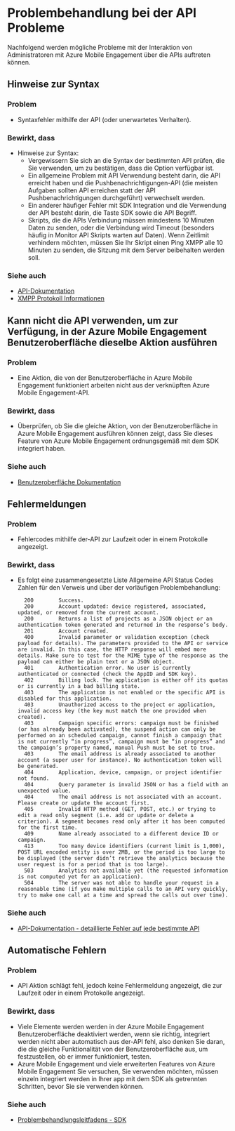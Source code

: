 <properties 
   pageTitle="Azure mobilen Engagement Problembehandlungsleitfadens - APIs" 
   description="Behandeln von Führungslinien für Azure mobilen Engagement - APIs" 
   services="mobile-engagement" 
   documentationCenter="" 
   authors="piyushjo" 
   manager="erikre" 
   editor=""/>

<tags
   ms.service="mobile-engagement"
   ms.devlang="na"
   ms.topic="article"
   ms.tgt_pltfrm="mobile-multiple"
   ms.workload="mobile" 
   ms.date="10/04/2016"
   ms.author="piyushjo"/>

# <a name="troubleshooting-guide-for-api-issues"></a>Problembehandlung bei der API Probleme

Nachfolgend werden mögliche Probleme mit der Interaktion von Administratoren mit Azure Mobile Engagement über die APIs auftreten können.

## <a name="syntax-issues"></a>Hinweise zur Syntax

### <a name="issue"></a>Problem
- Syntaxfehler mithilfe der API (oder unerwartetes Verhalten).

### <a name="causes"></a>Bewirkt, dass

- Hinweise zur Syntax:
    - Vergewissern Sie sich an die Syntax der bestimmten API prüfen, die Sie verwenden, um zu bestätigen, dass die Option verfügbar ist.
    - Ein allgemeine Problem mit API Verwendung besteht darin, die API erreicht haben und die Pushbenachrichtigungen-API (die meisten Aufgaben sollten API erreichen statt der API Pushbenachrichtigungen durchgeführt) verwechselt werden. 
    - Ein anderer häufiger Fehler mit SDK Integration und die Verwendung der API besteht darin, die Taste SDK sowie die API Begriff.
    - Skripts, die die APIs Verbindung müssen mindestens 10 Minuten Daten zu senden, oder die Verbindung wird Timeout (besonders häufig in Monitor API Skripts warten auf Daten). Wenn Zeitlimit verhindern möchten, müssen Sie Ihr Skript einen Ping XMPP alle 10 Minuten zu senden, die Sitzung mit dem Server beibehalten werden soll.

### <a name="see-also"></a>Siehe auch
 
- [API-Dokumentation][Link 4]
- [XMPP Protokoll Informationen]( http://xmpp.org/extensions/xep-0199.html)
 
## <a name="unable-to-use-the-api-to-perform-the-same-action-available-in-the-azure-mobile-engagement-ui"></a>Kann nicht die API verwenden, um zur Verfügung, in der Azure Mobile Engagement Benutzeroberfläche dieselbe Aktion ausführen

### <a name="issue"></a>Problem
- Eine Aktion, die von der Benutzeroberfläche in Azure Mobile Engagement funktioniert arbeiten nicht aus der verknüpften Azure Mobile Engagement-API.

### <a name="causes"></a>Bewirkt, dass

- Überprüfen, ob Sie die gleiche Aktion, von der Benutzeroberfläche in Azure Mobile Engagement ausführen können zeigt, dass Sie dieses Feature von Azure Mobile Engagement ordnungsgemäß mit dem SDK integriert haben.

### <a name="see-also"></a>Siehe auch
 
- [Benutzeroberfläche Dokumentation][Link 1]
 
## <a name="error-messages"></a>Fehlermeldungen

### <a name="issue"></a>Problem
- Fehlercodes mithilfe der-API zur Laufzeit oder in einem Protokolle angezeigt.

### <a name="causes"></a>Bewirkt, dass

- Es folgt eine zusammengesetzte Liste Allgemeine API Status Codes Zahlen für den Verweis und über der vorläufigen Problembehandlung:

        200        Success.
        200        Account updated: device registered, associated, updated, or removed from the current account.
        200        Returns a list of projects as a JSON object or an authentication token generated and returned in the response’s body.
        201        Account created.
        400        Invalid parameter or validation exception (check payload for details). The parameters provided to the API or service are invalid. In this case, the HTTP response will embed more details. Make sure to test for the MIME type of the response as the payload can either be plain text or a JSON object.
        401        Authentication error. No user is currently authenticated or connected (check the AppID and SDK key).
        402        Billing lock. The application is either off its quotas or is currently in a bad billing state.
        403        The application is not enabled or the specific API is disabled for this application.
        403        Unauthorized access to the project or application, invalid access key (the key must match the one provided when created).
        403        Campaign specific errors: campaign must be finished (or has already been activated), the suspend action can only be performed on an scheduled campaign, cannot finish a campaign that is not currently “in progress”, campaign must be “in progress” and the campaign’s property named, manual Push must be set to true.
        403        The email address is already associated to another account (a super user for instance). No authentication token will be generated.
        404        Application, device, campaign, or project identifier not found.
        404        Query parameter is invalid JSON or has a field with an unexpected value.
        404        The email address is not associated with an account. Please create or update the account first.
        405        Invalid HTTP method (GET, POST, etc.) or trying to edit a read only segment (i.e. add or update or delete a criterion). A segment becomes read only after it has been computed for the first time.
        409        Name already associated to a different device ID or campaign.
        413        Too many device identifiers (current limit is 1,000), POST URL encoded entity is over 2MB, or the period is too large to be displayed (the server didn’t retrieve the analytics because the user request is for a period that is too large).
        503        Analytics not available yet (the requested information is not computed yet for an application).
        504        The server was not able to handle your request in a reasonable time (if you make multiple calls to an API very quickly, try to make one call at a time and spread the calls out over time).

### <a name="see-also"></a>Siehe auch

- [API-Dokumentation - detaillierte Fehler auf jede bestimmte API][Link 4]
 
## <a name="silent-failures"></a>Automatische Fehlern

### <a name="issue"></a>Problem
- API Aktion schlägt fehl, jedoch keine Fehlermeldung angezeigt, die zur Laufzeit oder in einem Protokolle angezeigt.

### <a name="causes"></a>Bewirkt, dass

- Viele Elemente werden werden in der Azure Mobile Engagement Benutzeroberfläche deaktiviert werden, wenn sie richtig, integriert werden nicht aber automatisch aus der-API fehl, also denken Sie daran, die die gleiche Funktionalität von der Benutzeroberfläche aus, um festzustellen, ob er immer funktioniert, testen.
- Azure Mobile Engagement und viele erweiterten Features von Azure Mobile Engagement Sie versuchen, Sie verwenden möchten, müssen einzeln integriert werden in Ihrer app mit dem SDK als getrennten Schritten, bevor Sie sie verwenden können.

### <a name="see-also"></a>Siehe auch

- [Problembehandlungsleitfadens - SDK][Link 25]
 
<!--Link references-->
[Link 1]: mobile-engagement-user-interface-home.md
[Link 2]: mobile-engagement-troubleshooting-guide.md
[Link 3]: mobile-engagement-how-tos.md
[Link 4]: http://go.microsoft.com/fwlink/?LinkID=525553
[Link 5]: http://go.microsoft.com/fwlink/?LinkID=525554
[Link 6]: http://go.microsoft.com/fwlink/?LinkId=525555
[Link 7]: https://account.windowsazure.com/PreviewFeatures
[Link 8]: https://social.msdn.microsoft.com/Forums/azure/en-US/home?forum=azuremobileengagement
[Link 9]: http://azure.microsoft.com/en-us/services/mobile-engagement/
[Link 10]: http://azure.microsoft.com/en-us/documentation/services/mobile-engagement/
[Link 11]: http://azure.microsoft.com/en-us/pricing/details/mobile-engagement/
[Link 12]: mobile-engagement-user-interface-navigation.md
[Link 13]: mobile-engagement-user-interface-home.md
[Link 14]: mobile-engagement-user-interface-my-account.md
[Link 15]: mobile-engagement-user-interface-analytics.md
[Link 16]: mobile-engagement-user-interface-monitor.md
[Link 17]: mobile-engagement-user-interface-reach.md
[Link 18]: mobile-engagement-user-interface-segments.md
[Link 19]: mobile-engagement-user-interface-dashboard.md
[Link 20]: mobile-engagement-user-interface-settings.md
[Link 21]: mobile-engagement-troubleshooting-guide-analytics.md
[Link 22]: mobile-engagement-troubleshooting-guide-apis.md
[Link 23]: mobile-engagement-troubleshooting-guide-push-reach.md
[Link 24]: mobile-engagement-troubleshooting-guide-service.md
[Link 25]: mobile-engagement-troubleshooting-guide-sdk.md
[Link 26]: mobile-engagement-troubleshooting-guide-sr-info.md
[Link 27]: mobile-engagement-user-interface-reach-campaign.md
[Link 28]: mobile-engagement-user-interface-reach-criterion.md
[Link 29]: mobile-engagement-user-interface-reach-content.md
 
